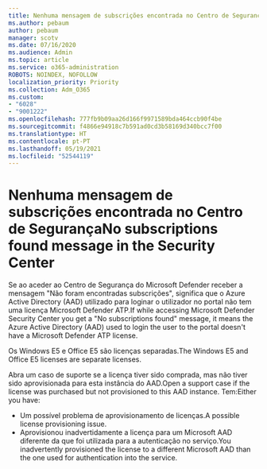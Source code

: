 ```yaml
---
title: Nenhuma mensagem de subscrições encontrada no Centro de Segurança
ms.author: pebaum
author: pebaum
manager: scotv
ms.date: 07/16/2020
ms.audience: Admin
ms.topic: article
ms.service: o365-administration
ROBOTS: NOINDEX, NOFOLLOW
localization_priority: Priority
ms.collection: Adm_O365
ms.custom:
- "6028"
- "9001222"
ms.openlocfilehash: 777fb9b09aa26d166f9971589bda464ccb90f4be
ms.sourcegitcommit: f4866e94918c7b591ad0cd3b58169d340bcc7f00
ms.translationtype: HT
ms.contentlocale: pt-PT
ms.lasthandoff: 05/19/2021
ms.locfileid: "52544119"
---
```

# <a name="no-subscriptions-found-message-in-the-security-center"></a><span data-ttu-id="ac911-102">Nenhuma mensagem de subscrições encontrada no Centro de Segurança</span><span class="sxs-lookup"><span data-stu-id="ac911-102">No subscriptions found message in the Security Center</span></span>

<span data-ttu-id="ac911-103">Se ao aceder ao Centro de Segurança do Microsoft Defender receber a mensagem "Não foram encontradas subscrições", significa que o Azure Active Directory (AAD) utilizado para loginar o utilizador no portal não tem uma licença Microsoft Defender ATP.</span><span class="sxs-lookup"><span data-stu-id="ac911-103">If while accessing Microsoft Defender Security Center you get a "No subscriptions found" message, it means the Azure Active Directory (AAD) used to login the user to the portal doesn't have a Microsoft Defender ATP license.</span></span>  

<span data-ttu-id="ac911-104">Os Windows E5 e Office E5 são licenças separadas.</span><span class="sxs-lookup"><span data-stu-id="ac911-104">The Windows E5 and Office E5 licenses are separate licenses.</span></span>

<span data-ttu-id="ac911-105">Abra um caso de suporte se a licença tiver sido comprada, mas não tiver sido aprovisionada para esta instância do AAD.</span><span class="sxs-lookup"><span data-stu-id="ac911-105">Open a support case if the license was purchased but not provisioned to this AAD instance.</span></span> <span data-ttu-id="ac911-106">Tem:</span><span class="sxs-lookup"><span data-stu-id="ac911-106">Either you have:</span></span> <br/>
-   <span data-ttu-id="ac911-107">Um possível problema de aprovisionamento de licenças.</span><span class="sxs-lookup"><span data-stu-id="ac911-107">A possible license provisioning issue.</span></span><br/>
-   <span data-ttu-id="ac911-108">Aprovisionou inadvertidamente a licença para um Microsoft AAD diferente da que foi utilizada para a autenticação no serviço.</span><span class="sxs-lookup"><span data-stu-id="ac911-108">You inadvertently provisioned the license to a different Microsoft AAD than the one used for authentication into the service.</span></span>